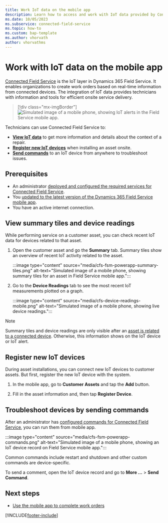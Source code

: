```yaml
---
title: Work IoT data on the mobile app
description: Learn how to access and work with IoT data provided by Connected Field Service from the Field Service mobile app.
ms.date: 10/05/2023
ms.subservice: connected-field-service
ms.topic: how-to
ms.custom: bap-template
ms.author: vhorvath
author: vhorvathms
---
```


# Work with IoT data on the mobile app

[Connected Field Service](connected-field-service.md) is the IoT layer in Dynamics 365 Field Service. It enables organizations to create work orders based on real-time information from connected devices. The integration of IoT data provides technicians with information and tools for efficient onsite service delivery.

> [!div class="mx-imgBorder"]
> ![Simulated image of a mobile phone, showing IoT alerts in the Field Service mobile app.](./media/cfs-fsm-powerapp-site-map.png)

Technicians can use Connected Field Service to:

- **[View IoT data](#view-summary-tiles-and-device-readings)** to get more information and details about the context of a repair.
- **[Register new IoT devices](#register-new-iot-devices)** when installing an asset onsite.
- **[Send commands](#troubleshoot-devices-by-sending-commands)** to an IoT device from anywhere to troubleshoot issues.

## Prerequisites

- An administrator [deployed and configured the required services for Connected Field Service](installation-setup-iothub.md).
- You [updated to the latest version of the Dynamics 365 Field Service mobile app](upgrade-field-service.md#field-service-dynamics-365-mobile-app).
- You have an active internet connection.

## View summary tiles and device readings

While performing service on a customer asset, you can check recent IoT data for devices related to that asset.

1. Open the customer asset and go the **Summary** tab. Summary tiles show an overview of recent IoT activity related to the asset.

   :::image type="content" source="media/cfs-fsm-powerapp-summary-tiles.png" alt-text="Simulated image of a mobile phone, showing summary tiles for an asset in Field Service mobile app.":::

1. Go to the **Device Readings** tab to see the most recent IoT measurements plotted on a graph.

   :::image type="content" source="media/cfs-device-readings-mobile.png" alt-text="Simulated image of a mobile phone, showing live device readings.":::

> [!NOTE]
> Summary tiles and device readings are only visible after an [asset is related to a connected device](cfs-visualizations-iot-hub.md). Otherwise, this information shows on the IoT device or IoT alert.

## Register new IoT devices

During asset installations, you can connect new IoT devices to customer assets. But first, register the new IoT device with the system.

1. In the mobile app, go to **Customer Assets** and tap the **Add** button.

1. Fill in the asset information and, then tap **Register Device**.

## Troubleshoot devices by sending commands

After an administrator has [configured commands for Connected Field Service](cfs-commands.md), you can run them from mobile app.

:::image type="content" source="media/cfs-fsm-powerapp-commands.png" alt-text="Simulated image of a mobile phone, showing an IoT device record on Field Service mobile app.":::

Common commands include restart and shutdown and other custom commands are device-specific.

To send a comment, open the IoT device record and go to **More ...** > **Send Command**.

## Next steps

- [Use the mobile app to complete work orders](overview.md)

[!INCLUDE[footer-include](../../includes/footer-banner.md)]
